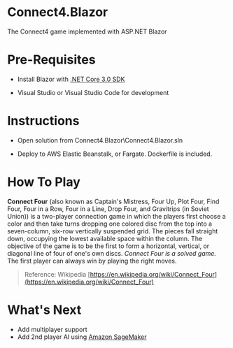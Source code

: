 # Connect4.Blazor

The Connect4 game implemented with ASP.NET Blazor

  

# Pre-Requisites

  

- Install Blazor with [.NET Core 3.0 SDK](https://docs.microsoft.com/en-us/aspnet/core/blazor/get-started?view=aspnetcore-3.0&tabs=visual-studio)

- Visual Studio or Visual Studio Code for development

# Instructions

- Open solution from Connect4.Blazor\Connect4.Blazor.sln

- Deploy to AWS Elastic Beanstalk, or Fargate. Dockerfile is included.

# How To Play
**Connect Four** (also known as Captain's Mistress, Four Up, Plot Four, Find Four, Four in a Row, Four in a Line, Drop Four, and Gravitrips (in Soviet Union)) is a two-player connection game in which the players first choose a color and then take turns dropping one colored disc from the top into a seven-column, six-row vertically suspended grid. The pieces fall straight down, occupying the lowest available space within the column. The objective of the game is to be the first to form a horizontal, vertical, or diagonal line of four of one's own discs. *Connect Four is a solved game.* The first player can always win by playing the right moves. 

> Reference: Wikipedia [https://en.wikipedia.org/wiki/Connect_Four](https://en.wikipedia.org/wiki/Connect_Four)

# What's Next
- Add multiplayer support
- Add 2nd player AI using [Amazon SageMaker](https://aws.amazon.com/sagemaker/)